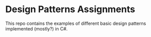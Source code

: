 # Design Patterns Assignments
This repo contains the examples of different basic design patterns implemented (mostly?) in C#. 